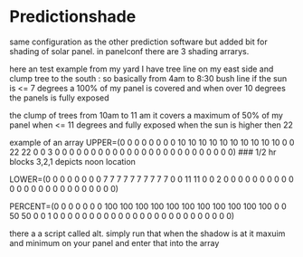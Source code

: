 # Predictionshade

same configuration as the other prediction software but  added bit for shading of solar  panel.
in panelconf  there are 3 shading arrarys.

here an test example from my yard 
I have tree line on my east side and clump tree to the south
: so basically from 4am to
8:30 bush line if the sun is <= 7 degrees a 100% of my panel is covered and when over 10 degrees the panels is fully exposed

the clump of trees from 10am to 11 am it covers a maximum of 50% of my panel when <= 11 degrees and fully exposed when the sun is higher then 22

example  of an array 
UPPER=(0 0 0 0 0 0 0 0 10 10 10 10 10 10 10 10 10 10 0 0 22 22 0 0 3 0 0 0 0 0 0 0 0 0 0 0 0 0 0 0 0 0 0 0 0 0 0 0 0 0)    ### 1/2 hr blocks  3,2,1 depicts noon location

LOWER=(0 0 0 0 0 0 0 0 7 7 7 7 7 7 7 7 7 7 0 0 11 11 0 0 2 0 0 0 0 0 0 0 0 0 0 0 0 0 0 0 0 0 0 0 0 0 0 0 0 0)

PERCENT=(0 0 0 0 0 0 0 100 100 100 100 100 100 100 100 100 100 100 0 0 50 50 0 0 1 0 0 0 0 0 0 0 0 0 0 0 0 0 0 0 0 0 0 0 0 0 0 0 0 0)

there a  a script called alt. simply run that when the shadow is at it maxuim and minimum on your panel and enter that into the array
